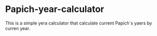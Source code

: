 # Papich-year-calculator
This is a simple yera calculator that calculate current Papich`s yaers by curren year.
